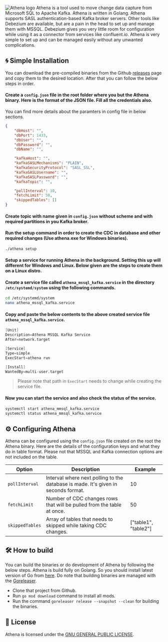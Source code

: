 ![Athena logo](https://i.imgur.com/UQggP60.png)
Athena is a tool used to move change data capture from Microsoft SQL to Apache Kafka. Athena is written in Golang. Athena supports SASL authentication-based Kafka broker servers. Other tools like Debezium are available, but are a pain in the head to set up and manage them with MSSQL. Debezium gives you very little room for configuration while using it as a connector from services like confluent.io. Athena is very simple to set up and can be managed easily without any unwanted complications.

## :cyclone: Simple Installation
You can download the pre-compiled binaries from the Github [releases](https://github.com/Niyko/Athena/releases) page and copy them to the desired location. After that you can follow the below steps in order.

#### Create a `config.json` file in the root folder where you but the Athena binary. Here is the format of the JSON file. Fill all the credentials also.
You can find more details about the paramters in config file in below sections.
`````json
{
    "dbHost": "",
    "dbPort": 1433,
    "dbUser": "",
    "dbPassword": "",
    "dbName": "",

    "kafkaHost": "",
    "kafkaSASLMechanisms": "PLAIN",
    "kafkaSecurityProtocol": "SASL_SSL",
    "kafkaSASLUsername": "",
    "kafkaSASLPassword": "",
    "kafkaTopic": "",

    "pollInterval": 10,
    "fetchLimit": 50,
    "skippedTables": []
}
`````

#### Create topic with name given in `config.json` without scheme and with required partitions in you Kafka broker.

#### Run the setup command in order to create the CDC in database and other required changes (Use athena.exe for Windows binaries).

`````bash
./athena setup
`````

#### Setup a service for running Athena in the background. Setting this up will different for Windows and Linux. Below given are the steps to create them on a Linux distro.

#### Create a service file called `athena_mssql_kafka.service` in the directory `/etc/systemd/system` using the following commands.

`````bash
cd /etc/systemd/system
nano athena_mssql_kafka.service
`````

#### Copy and paste the below contents to the above created service file `athena_mssql_kafka.service`.

`````s
[Unit]
Description=Athena MSSQL Kafka Service
After=network.target

[Service]
Type=simple
ExecStart=athena run

[Install]
WantedBy=multi-user.target
`````

> Please note that path in `ExecStart` needs to change while creating the service file.

#### Now you can start the service and also check the status of the service.

`````bash
systemctl start athena_mmsql_kafka.service
systemctl status athena_mmsql_kafka.service
`````

## :gear: Configuring Athena
Athena can be configured using the `config.json` file created on the root the Athena binary. Here are the details of the configuration keys and what they do in table format. Please not that MSSQL and Kafka connection options are not included on the table.

| Option | Description | Example |
| --- | --- | --- |
| `pollInterval` | Interval where next polling to the database is made. It's given in seconds format. | 10 |
| `fetchLimit` | Number of CDC changes rows that will be pulled from the table at once. | 50 |
| `skippedTables` | Array of tables that needs to skipped while taking CDC changes. | ["table1", "table2"] |

## :hammer_and_wrench: How to build
You can build the binaries or do development of Athena by following the below steps. Athena is build fully on Golang. So you should install latest version of Go from [here](https://go.dev/doc/install). Do note that building binaries are managed with the [Goreleaser](https://goreleaser.com/).

* Clone that project from Github.
* Run `go mod download` command to install all mods.
* Run the command `goreleaser release --snapshot --clean` for building the binaries.

## :page_with_curl: License
Athena is licensed under the [GNU GENERAL PUBLIC LICENSE](https://github.com/Niyko/Athena/blob/master/LICENSE).